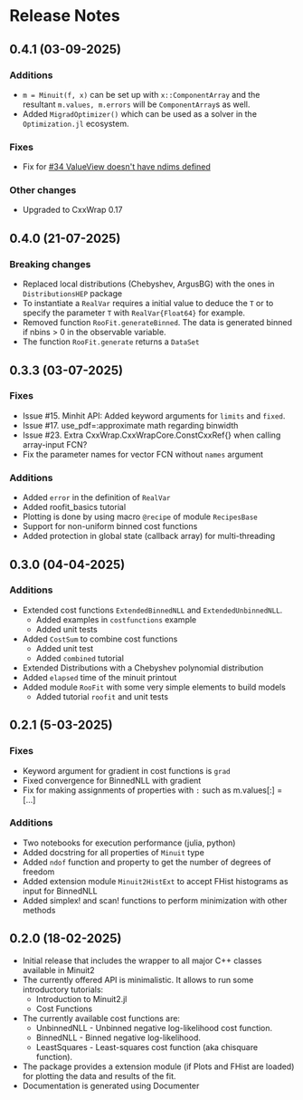 
# Release Notes

## 0.4.1 (03-09-2025)
### Additions
- `m = Minuit(f, x)` can be set up with `x::ComponentArray` and the resultant `m.values, m.errors` will be `ComponentArray`s as well.
- Added `MigradOptimizer()` which can be used as a solver in the `Optimization.jl` ecosystem.
### Fixes
- Fix for [#34 ValueView doesn't have ndims defined](https://github.com/JuliaHEP/Minuit2.jl/issues/34)

### Other changes
- Upgraded to CxxWrap 0.17

## 0.4.0 (21-07-2025)
### Breaking changes
- Replaced local distributions (Chebyshev, ArgusBG) with the ones in `DistributionsHEP` package
- To instantiate a `RealVar` requires a initial value to deduce the `T` or to specify the parameter `T` with `RealVar{Float64}` for example.
- Removed function `RooFit.generateBinned`. The data is generated binned if nbins > 0 in the observable variable.
- The function `RooFit.generate` returns a `DataSet`

## 0.3.3 (03-07-2025)
### Fixes
- Issue #15. Minhit API: Added keyword arguments for `limits` and `fixed`. 
- Issue #17. use_pdf=:approximate math regarding binwidth
- Issue #23. Extra CxxWrap.CxxWrapCore.ConstCxxRef{} when calling array-input FCN?
- Fix the parameter names for vector FCN without `names` argument
  
### Additions
- Added `error` in the definition of `RealVar`
- Added roofit_basics tutorial
- Plotting is done by using macro `@recipe` of module `RecipesBase`
- Support for non-uniform binned cost functions
- Added protection in global state (callback array) for multi-threading

## 0.3.0 (04-04-2025)
### Additions
- Extended cost functions `ExtendedBinnedNLL` and `ExtendedUnbinnedNLL`.
  - Added examples in `costfunctions` example
  - Added unit tests
- Added `CostSum` to combine cost functions
  - Added unit test
  - Added `combined` tutorial
- Extended Distributions with a Chebyshev polynomial distribution
- Added `elapsed` time of the minuit printout
- Added module `RooFit` with some very simple elements to build models
  - Added tutorial `roofit` and unit tests

## 0.2.1 (5-03-2025) 
### Fixes
- Keyword argument for gradient in cost functions is `grad`
- Fixed convergence for BinnedNLL with gradient
- Fix for making assignments of properties with `:` such as m.values[:] = [...] 
### Additions
- Two notebooks for execution performance (julia, python)
- Added docstring for all properties of `Minuit` type
- Added `ndof` function and property to get the number of degrees of freedom
- Added extension module `Minuit2HistExt` to accept FHist histograms as input for BinnedNLL
- Added simplex! and scan! functions to perform minimization with other methods
 
## 0.2.0 (18-02-2025)
- Initial release that includes the wrapper to all major C++ classes available in Minuit2
- The currently offered API is minimalistic. It allows to run some introductory  tutorials:
    - Introduction to Minuit2.jl
    - Cost Functions
- The currently available cost functions are:
    - UnbinnedNLL - Unbinned negative log-likelihood cost function.
    - BinnedNLL - Binned negative log-likelihood.
    - LeastSquares - Least-squares cost function (aka chisquare function).
- The package provides a extension module (if Plots and FHist are loaded)
  for plotting the data and results of the fit.
- Documentation is generated using Documenter


